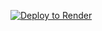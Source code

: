 [![Deploy to Render](https://render.com/images/deploy-to-render-button.svg)](https://render.com/deploy)